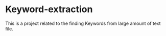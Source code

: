 # Keyword-extraction
This is a project related to the finding Keywords from large amount of text file.

